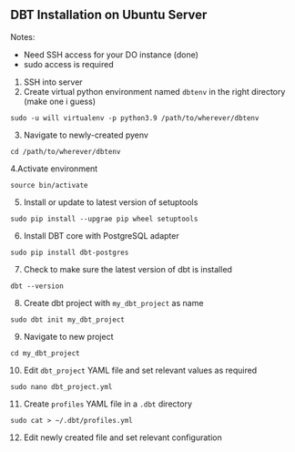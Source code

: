 ## DBT Installation on Ubuntu Server

Notes:
- Need SSH access for your DO instance (done)
- sudo access is required

1. SSH into server
2. Create virtual python environment named `dbtenv` in the right directory (make one i guess)
```
sudo -u will virtualenv -p python3.9 /path/to/wherever/dbtenv
```
3. Navigate to newly-created pyenv
```
cd /path/to/wherever/dbtenv
```
4.Activate environment
```
source bin/activate
```
5. Install or update to latest version of setuptools
```
sudo pip install --upgrae pip wheel setuptools
```
6. Install DBT core with PostgreSQL adapter
```
sudo pip install dbt-postgres
```
7. Check to make sure the latest version of dbt is installed
```
dbt --version
```
8. Create dbt project with `my_dbt_project` as name
```
sudo dbt init my_dbt_project
```
9. Navigate to new project
```
cd my_dbt_project
```
10. Edit `dbt_project` YAML file and set relevant values as required
```
sudo nano dbt_project.yml
```
11. Create `profiles` YAML file in a `.dbt` directory
```
sudo cat > ~/.dbt/profiles.yml
```
12. Edit newly created file and set relevant configuration
